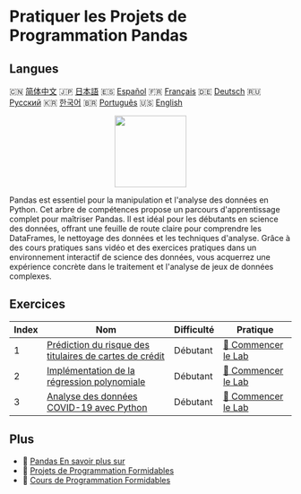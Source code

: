 # Pratiquer les Projets de Programmation Pandas

## Langues

🇨🇳 [简体中文](README_zh.md) 🇯🇵 [日本語](README_ja.md) 🇪🇸 [Español](README_es.md) 🇫🇷 [Français](README_fr.md) 🇩🇪 [Deutsch](README_de.md) 🇷🇺 [Русский](README_ru.md) 🇰🇷 [한국어](README_ko.md) 🇧🇷 [Português](README_pt.md) 🇺🇸 [English](README.md) 

<div align="center">
<img width="128px" src="https://file.labex.io/path/qhqKKAjZr3K5.png">
</div>

Pandas est essentiel pour la manipulation et l'analyse des données en Python. Cet arbre de compétences propose un parcours d'apprentissage complet pour maîtriser Pandas. Il est idéal pour les débutants en science des données, offrant une feuille de route claire pour comprendre les DataFrames, le nettoyage des données et les techniques d'analyse. Grâce à des cours pratiques sans vidéo et des exercices pratiques dans un environnement interactif de science des données, vous acquerrez une expérience concrète dans le traitement et l'analyse de jeux de données complexes.

## Exercices

|   Index | Nom                                                                                                                                     | Difficulté   | Pratique                                                                                                        |
|---------|-----------------------------------------------------------------------------------------------------------------------------------------|--------------|-----------------------------------------------------------------------------------------------------------------|
|       1 | [Prédiction du risque des titulaires de cartes de crédit](https://labex.io/fr/courses/project-credit-card-holder-risk-prediction)       | Débutant     | [🚀 Commencer le Lab](https://labex.io/fr/courses/project-credit-card-holder-risk-prediction)                   |
|       2 | [Implémentation de la régression polynomiale](https://labex.io/fr/courses/project-polynomial-regression-implementation-and-application) | Débutant     | [🚀 Commencer le Lab](https://labex.io/fr/courses/project-polynomial-regression-implementation-and-application) |
|       3 | [Analyse des données COVID-19 avec Python](https://labex.io/fr/courses/project-covid-19-data-statistics)                                | Débutant     | [🚀 Commencer le Lab](https://labex.io/fr/courses/project-covid-19-data-statistics)                             |

## Plus

- 🔗 [Pandas En savoir plus sur](https://labex.io/fr/skilltrees/pandas)
- 🔗 [Projets de Programmation Formidables](https://github.com/labex-labs/awesome-programming-projects)
- 🔗 [Cours de Programmation Formidables](https://github.com/labex-labs/awesome-programming-courses)

